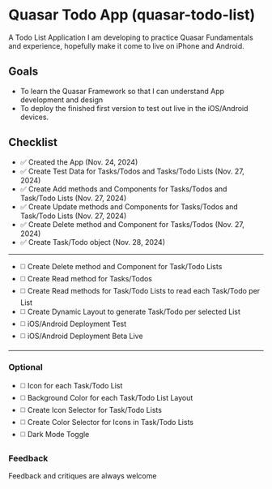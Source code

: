 # Quasar Todo App (quasar-todo-list)

A Todo List Application I am developing to practice Quasar Fundamentals and experience, hopefully make it come to live on iPhone and Android.

## Goals
- To learn the Quasar Framework so that I can understand App development and design
- To deploy the finished first version to test out live in the iOS/Android devices.

## Checklist
- ✅ Created the App (Nov. 24, 2024)
- ✅ Create Test Data for Tasks/Todos and Tasks/Todo Lists (Nov. 27, 2024)
- ✅ Create Add methods and Components for Tasks/Todos and Task/Todo Lists (Nov. 27, 2024)
- ✅ Create Update methods and Components for Tasks/Todos and Task/Todo Lists (Nov. 27, 2024)
- ✅ Create Delete method and Component for Tasks/Todos (Nov. 27, 2024)
- ✅ Create Task/Todo object (Nov. 28, 2024)

<hr>

- ◻️ Create Delete method and Component for Task/Todo Lists
- ◻️ Create Read method for Tasks/Todos
- ◻️ Create Read methods for Task/Todo Lists to read each Task/Todo per List
- ◻️ Create Dynamic Layout to generate Task/Todo per selected List
- ◻️ iOS/Android Deployment Test
- ◻️ iOS/Android Deployment Beta Live
---
### Optional
- ◻️ Icon for each Task/Todo List
- ◻️ Background Color for each Task/Todo List Layout
- ◻️ Create Icon Selector for Task/Todo Lists
- ◻️ Create Color Selector for Icons in Task/Todo Lists
- ◻️ Dark Mode Toggle

### Feedback
Feedback and critiques are always welcome
